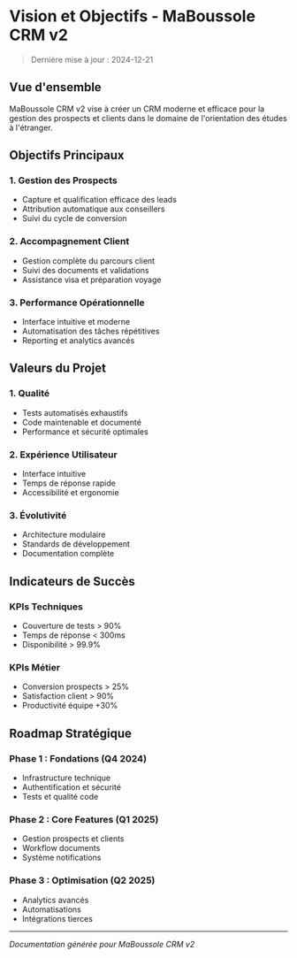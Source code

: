 # Vision et Objectifs - MaBoussole CRM v2

> Dernière mise à jour : 2024-12-21

## Vue d'ensemble
MaBoussole CRM v2 vise à créer un CRM moderne et efficace pour la gestion des prospects et clients dans le domaine de l'orientation des études à l'étranger.

## Objectifs Principaux

### 1. Gestion des Prospects
- Capture et qualification efficace des leads
- Attribution automatique aux conseillers
- Suivi du cycle de conversion

### 2. Accompagnement Client
- Gestion complète du parcours client
- Suivi des documents et validations
- Assistance visa et préparation voyage

### 3. Performance Opérationnelle
- Interface intuitive et moderne
- Automatisation des tâches répétitives
- Reporting et analytics avancés

## Valeurs du Projet

### 1. Qualité
- Tests automatisés exhaustifs
- Code maintenable et documenté
- Performance et sécurité optimales

### 2. Expérience Utilisateur
- Interface intuitive
- Temps de réponse rapide
- Accessibilité et ergonomie

### 3. Évolutivité
- Architecture modulaire
- Standards de développement
- Documentation complète

## Indicateurs de Succès

### KPIs Techniques
- Couverture de tests > 90%
- Temps de réponse < 300ms
- Disponibilité > 99.9%

### KPIs Métier
- Conversion prospects > 25%
- Satisfaction client > 90%
- Productivité équipe +30%

## Roadmap Stratégique

### Phase 1 : Fondations (Q4 2024)
- Infrastructure technique
- Authentification et sécurité
- Tests et qualité code

### Phase 2 : Core Features (Q1 2025)
- Gestion prospects et clients
- Workflow documents
- Système notifications

### Phase 3 : Optimisation (Q2 2025)
- Analytics avancés
- Automatisations
- Intégrations tierces

---
*Documentation générée pour MaBoussole CRM v2*
